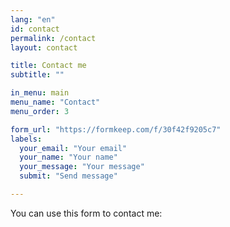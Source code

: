 ```yaml
---
lang: "en"
id: contact
permalink: /contact
layout: contact

title: Contact me
subtitle: ""

in_menu: main
menu_name: "Contact"
menu_order: 3

form_url: "https://formkeep.com/f/30f42f9205c7"
labels:
  your_email: "Your email"
  your_name: "Your name"
  your_message: "Your message"
  submit: "Send message"

---
```


You can use this form to contact me:
